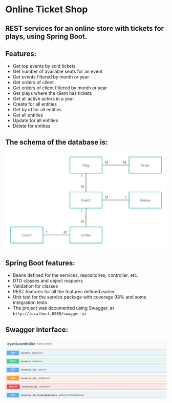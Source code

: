# Online Ticket Shop

## REST services for an online store with tickets for plays, using Spring Boot.

## Features:
- Get top events by sold tickets
- Get number of available seats for an event
- Get events filtered by month or year
- Get orders of client
- Get orders of client filtered by month or year
- Get plays where the client has tickets
- Get all active actors in a year
- Create for all entities
- Get by id for all entities
- Get all entities
- Update for all entities
- Delete for entities

## The schema of the database is:
![Online ticket shop schema](https://github.com/LauraElenaCozma/Spring-Ticket-Shop/blob/main/ticketshop/database_schema.png)

## Spring Boot features:
- Beans defined for the services, repositories, controller, etc.
- DTO classes and object mappers
- Validation for classes 
- REST features for all the features defined earlier
- Unit test for the service package with coverage 98% and some integration tests
- The project was documented using Swagger, at `http://localhost:8080/swagger-ui`

## Swagger interface:
![Swagger interface](https://github.com/LauraElenaCozma/Spring-Ticket-Shop/blob/main/ticketshop/Swagger.JPG)
